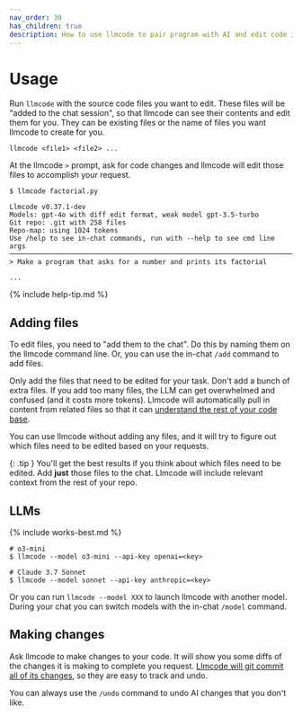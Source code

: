 ```yaml
---
nav_order: 30
has_children: true
description: How to use llmcode to pair program with AI and edit code in your local git repo.
---
```


# Usage

Run `llmcode` with the source code files you want to edit.
These files will be "added to the chat session", so that
llmcode can see their
contents and edit them for you.
They can be existing files or the name of files you want
llmcode to create for you.

```
llmcode <file1> <file2> ...
```

At the llmcode `>` prompt, ask for code changes and llmcode
will edit those files to accomplish your request.


```
$ llmcode factorial.py

Llmcode v0.37.1-dev
Models: gpt-4o with diff edit format, weak model gpt-3.5-turbo
Git repo: .git with 258 files
Repo-map: using 1024 tokens
Use /help to see in-chat commands, run with --help to see cmd line args
───────────────────────────────────────────────────────────────────────
> Make a program that asks for a number and prints its factorial

...
```

{% include help-tip.md %}

## Adding files

To edit files, you need to "add them to the chat".
Do this
by naming them on the llmcode command line.
Or, you can use the in-chat
`/add` command to add files.


Only add the files that need to be edited for your task.
Don't add a bunch of extra files.
If you add too many files, the LLM can get overwhelmed
and confused (and it costs more tokens).
Llmcode will automatically
pull in content from related files so that it can
[understand the rest of your code base](https://llm.khulnasoft.com/docs/repomap.html).

You can use llmcode without adding any files,
and it will try to figure out which files need to be edited based
on your requests.

{: .tip }
You'll get the best results if you think about which files need to be
edited. Add **just** those files to the chat. Llmcode will include
relevant context from the rest of your repo.

## LLMs

{% include works-best.md %}

```
# o3-mini
$ llmcode --model o3-mini --api-key openai=<key>

# Claude 3.7 Sonnet
$ llmcode --model sonnet --api-key anthropic=<key>
```

Or you can run `llmcode --model XXX` to launch llmcode with
another model.
During your chat you can switch models with the in-chat
`/model` command.

## Making changes

Ask llmcode to make changes to your code.
It will show you some diffs of the changes it is making to
complete you request.
[Llmcode will git commit all of its changes](/docs/git.html),
so they are easy to track and undo.

You can always use the `/undo` command to undo AI changes that you don't
like.
